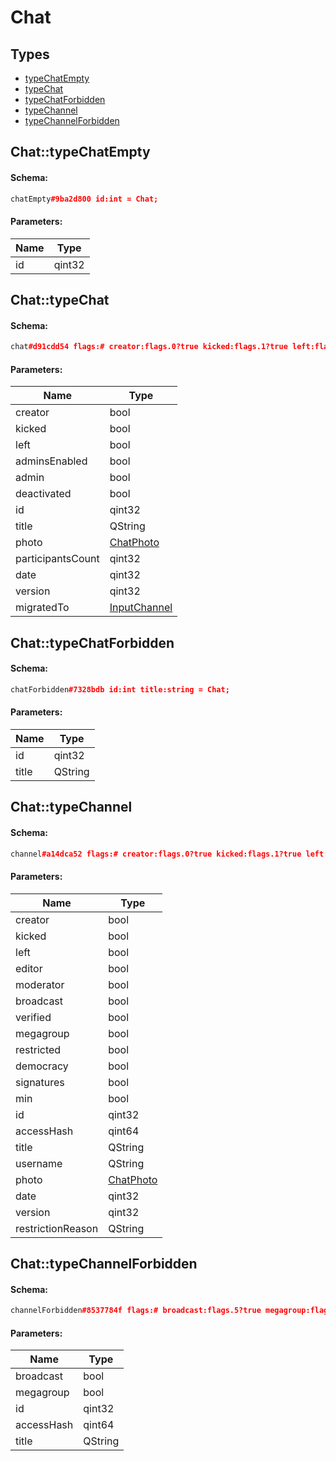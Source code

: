 # Chat

## Types

* [typeChatEmpty](#chattypechatempty)
* [typeChat](#chattypechat)
* [typeChatForbidden](#chattypechatforbidden)
* [typeChannel](#chattypechannel)
* [typeChannelForbidden](#chattypechannelforbidden)

## Chat::typeChatEmpty

#### Schema:

```c++
chatEmpty#9ba2d800 id:int = Chat;
```

#### Parameters:

|Name|Type|
|----|----|
|id|qint32|

## Chat::typeChat

#### Schema:

```c++
chat#d91cdd54 flags:# creator:flags.0?true kicked:flags.1?true left:flags.2?true admins_enabled:flags.3?true admin:flags.4?true deactivated:flags.5?true id:int title:string photo:ChatPhoto participants_count:int date:int version:int migrated_to:flags.6?InputChannel = Chat;
```

#### Parameters:

|Name|Type|
|----|----|
|creator|bool|
|kicked|bool|
|left|bool|
|adminsEnabled|bool|
|admin|bool|
|deactivated|bool|
|id|qint32|
|title|QString|
|photo|[ChatPhoto](chatphoto.md)|
|participantsCount|qint32|
|date|qint32|
|version|qint32|
|migratedTo|[InputChannel](inputchannel.md)|

## Chat::typeChatForbidden

#### Schema:

```c++
chatForbidden#7328bdb id:int title:string = Chat;
```

#### Parameters:

|Name|Type|
|----|----|
|id|qint32|
|title|QString|

## Chat::typeChannel

#### Schema:

```c++
channel#a14dca52 flags:# creator:flags.0?true kicked:flags.1?true left:flags.2?true editor:flags.3?true moderator:flags.4?true broadcast:flags.5?true verified:flags.7?true megagroup:flags.8?true restricted:flags.9?true democracy:flags.10?true signatures:flags.11?true min:flags.12?true id:int access_hash:flags.13?long title:string username:flags.6?string photo:ChatPhoto date:int version:int restriction_reason:flags.9?string = Chat;
```

#### Parameters:

|Name|Type|
|----|----|
|creator|bool|
|kicked|bool|
|left|bool|
|editor|bool|
|moderator|bool|
|broadcast|bool|
|verified|bool|
|megagroup|bool|
|restricted|bool|
|democracy|bool|
|signatures|bool|
|min|bool|
|id|qint32|
|accessHash|qint64|
|title|QString|
|username|QString|
|photo|[ChatPhoto](chatphoto.md)|
|date|qint32|
|version|qint32|
|restrictionReason|QString|

## Chat::typeChannelForbidden

#### Schema:

```c++
channelForbidden#8537784f flags:# broadcast:flags.5?true megagroup:flags.8?true id:int access_hash:long title:string = Chat;
```

#### Parameters:

|Name|Type|
|----|----|
|broadcast|bool|
|megagroup|bool|
|id|qint32|
|accessHash|qint64|
|title|QString|

